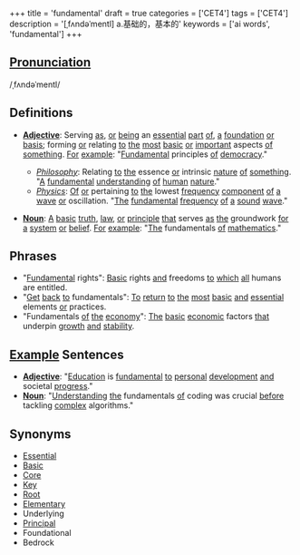 +++
title = 'fundamental'
draft = true
categories = ['CET4']
tags = ['CET4']
description = '[ˌfʌndəˈmentl] a.基础的，基本的'
keywords = ['ai words', 'fundamental']
+++

## [Pronunciation](/post/pronunciation/)
/ˌfʌndəˈmentl/

## Definitions
- **[Adjective](/post/adjective/)**: Serving [as](/post/as/), [or](/post/or/) [being](/post/being/) an [essential](/post/essential/) [part](/post/part/) [of](/post/of/), [a](/post/a/) [foundation](/post/foundation/) [or](/post/or/) [basis](/post/basis/); forming [or](/post/or/) relating [to](/post/to/) [the](/post/the/) [most](/post/most/) [basic](/post/basic/) [or](/post/or/) [important](/post/important/) aspects [of](/post/of/) [something](/post/something/). [For](/post/for/) [example](/post/example/): "[Fundamental](/post/fundamental/) principles [of](/post/of/) [democracy](/post/democracy/)."
  - *[Philosophy](/post/philosophy/)*: Relating [to](/post/to/) [the](/post/the/) essence [or](/post/or/) intrinsic [nature](/post/nature/) [of](/post/of/) [something](/post/something/). "[A](/post/a/) [fundamental](/post/fundamental/) [understanding](/post/understanding/) [of](/post/of/) [human](/post/human/) [nature](/post/nature/)."
  - *[Physics](/post/physics/)*: [Of](/post/of/) [or](/post/or/) pertaining [to](/post/to/) [the](/post/the/) lowest [frequency](/post/frequency/) [component](/post/component/) [of](/post/of/) [a](/post/a/) [wave](/post/wave/) [or](/post/or/) oscillation. "[The](/post/the/) [fundamental](/post/fundamental/) [frequency](/post/frequency/) [of](/post/of/) [a](/post/a/) [sound](/post/sound/) [wave](/post/wave/)."

- **[Noun](/post/noun/)**: [A](/post/a/) [basic](/post/basic/) [truth](/post/truth/), [law](/post/law/), [or](/post/or/) [principle](/post/principle/) [that](/post/that/) serves [as](/post/as/) [the](/post/the/) groundwork [for](/post/for/) [a](/post/a/) [system](/post/system/) [or](/post/or/) [belief](/post/belief/). [For](/post/for/) [example](/post/example/): "[The](/post/the/) fundamentals [of](/post/of/) [mathematics](/post/mathematics/)."

## Phrases
- "[Fundamental](/post/fundamental/) rights": [Basic](/post/basic/) rights [and](/post/and/) freedoms [to](/post/to/) [which](/post/which/) [all](/post/all/) humans are entitled.
- "[Get](/post/get/) [back](/post/back/) [to](/post/to/) fundamentals": [To](/post/to/) [return](/post/return/) [to](/post/to/) [the](/post/the/) [most](/post/most/) [basic](/post/basic/) [and](/post/and/) [essential](/post/essential/) elements [or](/post/or/) practices.
- "Fundamentals [of](/post/of/) [the](/post/the/) [economy](/post/economy/)": [The](/post/the/) [basic](/post/basic/) [economic](/post/economic/) factors [that](/post/that/) underpin [growth](/post/growth/) [and](/post/and/) [stability](/post/stability/).

## [Example](/post/example/) Sentences
- **[Adjective](/post/adjective/)**: "[Education](/post/education/) is [fundamental](/post/fundamental/) [to](/post/to/) [personal](/post/personal/) [development](/post/development/) [and](/post/and/) societal [progress](/post/progress/)."
- **[Noun](/post/noun/)**: "[Understanding](/post/understanding/) [the](/post/the/) fundamentals [of](/post/of/) coding was crucial [before](/post/before/) tackling [complex](/post/complex/) algorithms."

## Synonyms
- [Essential](/post/essential/)
- [Basic](/post/basic/)
- [Core](/post/core/)
- [Key](/post/key/)
- [Root](/post/root/)
- [Elementary](/post/elementary/)
- Underlying
- [Principal](/post/principal/)
- Foundational
- Bedrock
